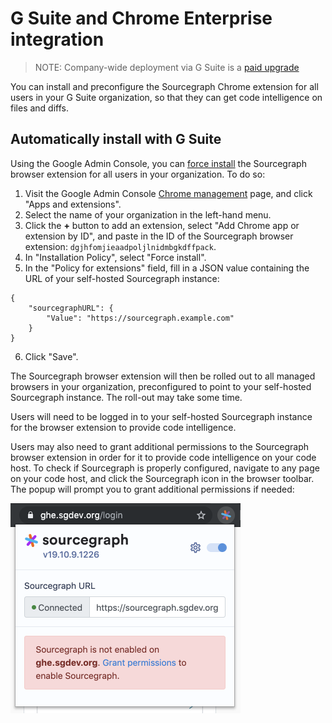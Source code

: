 # G Suite and Chrome Enterprise integration

> NOTE: Company-wide deployment via G Suite is a [paid upgrade](https://about.sourcegraph.com/pricing)

You can install and preconfigure the Sourcegraph Chrome extension for all users in your G Suite organization, so that they can get code intelligence on files and diffs.

## Automatically install with G Suite

Using the Google Admin Console, you can [force install](https://support.google.com/chrome/a/answer/6306504?hl=en) the Sourcegraph browser extension for all users in your organization. To do so:

1. Visit the Google Admin Console [Chrome management](https://admin.google.com/u/2/ac/chrome/apps/user) page, and click "Apps and extensions".
2. Select the name of your organization in the left-hand menu.
3. Click the **+** button to add an extension, select "Add Chrome app or extension by ID", and paste in the ID of the Sourcegraph browser extension: `dgjhfomjieaadpoljlnidmbgkdffpack`.
4. In "Installation Policy", select "Force install".
5. In the "Policy for extensions" field, fill in a JSON value containing the URL of your self-hosted Sourcegraph instance:

```
{
    "sourcegraphURL": {
        "Value": "https://sourcegraph.example.com"
    }
}
```
6. Click "Save".

The Sourcegraph browser extension will then be rolled out to all managed browsers in your organization, preconfigured to point to your self-hosted Sourcegraph instance. The roll-out may take some time.

Users will need to be logged in to your self-hosted Sourcegraph instance for the browser extension to provide code intelligence.

Users may also need to grant additional permissions to the Sourcegraph browser extension in order for it to provide code intelligence on your code host. To check if Sourcegraph is properly configured, navigate to any page on your code host, and click the Sourcegraph icon in the browser toolbar. The popup will prompt you to grant additional permissions if needed:

![](img/permissions.png)


